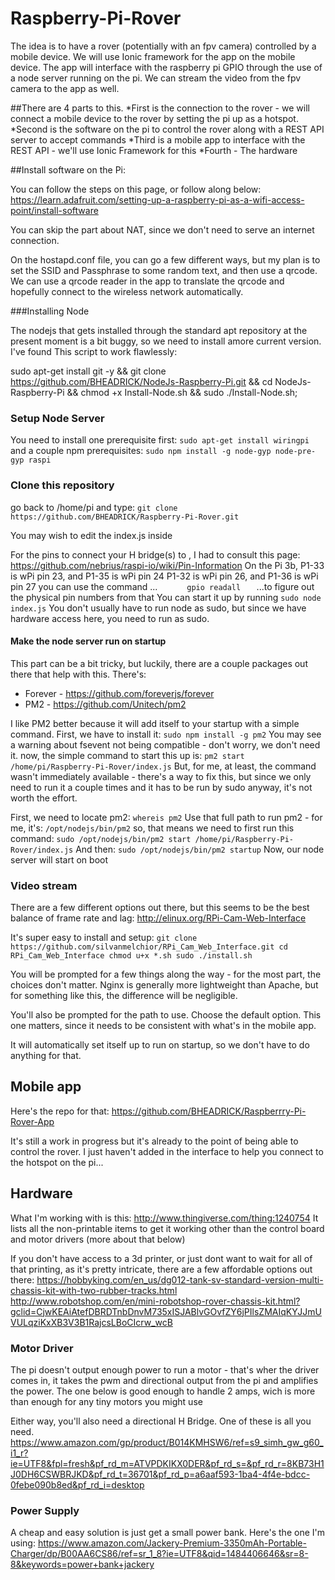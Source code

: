 # Raspberry-Pi-Rover

The idea is to have a rover (potentially with an fpv camera) controlled by a mobile device. We will use Ionic framework for the app on the mobile device. The app will interface with the raspberry pi GPIO through the use of a node server running on the pi. We can stream the video from the fpv camera to the app as well. 

##There are 4 parts to this. 
*First is the connection to the rover - we will connect a mobile device to the rover by setting the pi up as a hotspot. 
*Second is the software on the pi to control the rover along with a REST API server to accept commands
*Third is a mobile app to interface with the REST API - we'll use Ionic Framework for this
*Fourth - The hardware

##Install software on the Pi:

You can follow the steps on this page, or follow along below: https://learn.adafruit.com/setting-up-a-raspberry-pi-as-a-wifi-access-point/install-software

You can skip the part about NAT, since we don't need to serve an internet connection. 

On the hostapd.conf file, you can go a few different ways, but my plan is to set the SSID and Passphrase to some random text, and then use a qrcode. We can use a qrcode reader in the app to translate the qrcode and hopefully connect to the wireless network automatically.

###Installing Node

The nodejs that gets installed through the standard apt repository at the present moment is a bit buggy, so we need to install amore current version. I've found This script to work flawlessly:

sudo apt-get install git -y && git clone https://github.com/BHEADRICK/NodeJs-Raspberry-Pi.git && cd NodeJs-Raspberry-Pi && chmod +x Install-Node.sh && sudo ./Install-Node.sh;

### Setup Node Server

You need to install one prerequisite first:
`sudo apt-get install wiringpi`
and a couple npm prerequisites:
`sudo npm install -g node-gyp node-pre-gyp raspi`
### Clone this repository
go back to /home/pi and type:
`git clone https://github.com/BHEADRICK/Raspberry-Pi-Rover.git`

You may wish to edit the index.js inside

For the pins to connect your H bridge(s) to , I had to consult this page:
https://github.com/nebrius/raspi-io/wiki/Pin-Information
 On the Pi 3b, P1-33 is wPi pin 23, and P1-35 is wPi pin 24
 P1-32 is wPi pin 26, and P1-36 is wPi pin 27
 you can use the command ...
`		gpio readall	`
 ...to figure out the physical pin numbers from that
You can start it up by running
`sudo node index.js`
You don't usually have to run node as sudo, but since we have hardware access here, you need to run as sudo.

#### Make the node server run on startup
This part can be a bit tricky, but luckily, there are a couple packages out there that help with this. 
There's:
* Forever - https://github.com/foreverjs/forever
* PM2 - https://github.com/Unitech/pm2
 
 I like PM2 better because it will add itself to your startup with a simple command. 
 First, we have to install it:
 `sudo npm install -g pm2`
 You may see a warning about fsevent not being compatible - don't worry, we don't need it. 
 now, the simple command to start this up is:
 `pm2 start /home/pi/Raspberry-Pi-Rover/index.js`
 But, for me, at least, the command wasn't immediately available - there's a way to fix this, but since we only need to run it a couple times and it has to be run by sudo anyway, it's not worth the effort. 
 
 First, we need to locate pm2:
 `whereis pm2`
 Use that full path to run pm2 - for me, it's:
 `/opt/nodejs/bin/pm2`
 so, that means we need to first run this command:
 `sudo /opt/nodejs/bin/pm2 start /home/pi/Raspberry-Pi-Rover/index.js`
 And then:
 `sudo /opt/nodejs/bin/pm2 startup`
 Now, our node server will start on boot
 ### Video stream
 There are a few different options out there, but this seems to be the best balance of frame rate and lag:
 http://elinux.org/RPi-Cam-Web-Interface
 
 It's super easy to install and setup:
 `git clone https://github.com/silvanmelchior/RPi_Cam_Web_Interface.git
cd RPi_Cam_Web_Interface
chmod u+x *.sh
sudo ./install.sh`

You will be prompted for a few things along the way - for the most part, the choices don't matter. Nginx is generally more lightweight than Apache, but for something like this, the difference will be negligible. 

You'll also be prompted for the path to use. Choose the default option. This one matters, since it needs to be consistent with what's in the mobile app. 

It will automatically set itself up to run on startup, so we don't have to do anything for that. 
 
## Mobile app
Here's the repo for that:
https://github.com/BHEADRICK/Raspberrry-Pi-Rover-App

It's still a work in progress but it's already to the point of being able to control the rover. I just haven't added in the interface to help you connect to the hotspot on the pi...

## Hardware
What I'm working with is this: http://www.thingiverse.com/thing:1240754
It lists all the non-printable items to get it working other than the control board and motor drivers (more about that below)


If you don't have access to a 3d printer, or just dont want to wait for all of that printing, as it's pretty intricate, there are a few affordable options out there: 
https://hobbyking.com/en_us/dg012-tank-sv-standard-version-multi-chassis-kit-with-two-rubber-tracks.html
http://www.robotshop.com/en/mini-robotshop-rover-chassis-kit.html?gclid=CjwKEAiAtefDBRDTnbDnvM735xISJABlvGOvfZY6jPIlsZMAIqKYJJmUVULqziKxXB3V3B1RajcsLBoCIcrw_wcB

### Motor Driver
The pi doesn't output enough power to run a motor - that's wher the driver comes in, it takes the pwm and directional output from the pi and amplifies the power. The one below is good enough to handle 2 amps, wich is more than enough for any tiny motors you might use

Either way, you'll also need a directional H Bridge. One of these is all you need. 
https://www.amazon.com/gp/product/B014KMHSW6/ref=s9_simh_gw_g60_i1_r?ie=UTF8&fpl=fresh&pf_rd_m=ATVPDKIKX0DER&pf_rd_s=&pf_rd_r=8KB73H1J0DH6CSWBRJKD&pf_rd_t=36701&pf_rd_p=a6aaf593-1ba4-4f4e-bdcc-0febe090b8ed&pf_rd_i=desktop

### Power Supply
A cheap and easy solution is just get a small power bank. Here's the one I'm using:
https://www.amazon.com/Jackery-Premium-3350mAh-Portable-Charger/dp/B00AA6CS86/ref=sr_1_8?ie=UTF8&qid=1484406646&sr=8-8&keywords=power+bank+jackery
